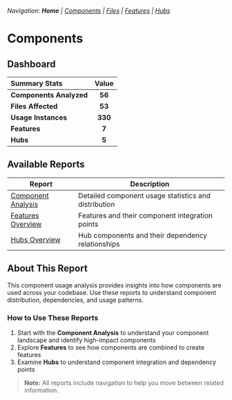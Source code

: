 
*Navigation: **Home** | [Components](components.md) | [Files](files.md) | [Features](features.md) | [Hubs](hubs.md)*


# Components

## Dashboard

| **Summary Stats** | **Value** |
|:---------------------|:------------:|
| **Components Analyzed** | **56** |
| **Files Affected** | **53** |
| **Usage Instances** | **330** |
| **Features** | **7** |
| **Hubs** | **5** |

## Available Reports

| Report | Description |
|--------|-------------|
| [Component Analysis](components.md) | Detailed component usage statistics and distribution |
| [Features Overview](features.md) | Features and their component integration points |
| [Hubs Overview](hubs.md) | Hub components and their dependency relationships |

## About This Report

This component usage analysis provides insights into how components are used across your codebase.
Use these reports to understand component distribution, dependencies, and usage patterns.

### How to Use These Reports

1. Start with the **Component Analysis** to understand your component landscape and identify high-impact components
2. Explore **Features** to see how components are combined to create features
3. Examine **Hubs** to understand component integration and dependency points

> **Note:** All reports include navigation to help you move between related information.
